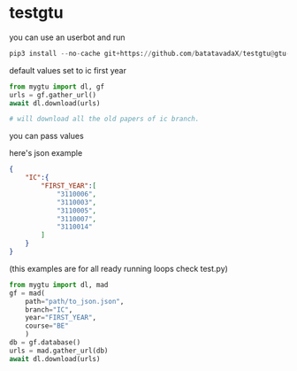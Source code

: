 # testgtu

you can use an userbot and run

```py
pip3 install --no-cache git+https://github.com/batatavadaX/testgtu@gtu-z
```

default values set to ic first year

```py
from mygtu import dl, gf
urls = gf.gather_url()
await dl.download(urls)

# will download all the old papers of ic branch.
```

you can pass values

here's json example

```json
{
    "IC":{
        "FIRST_YEAR":[
            "3110006",
            "3110003",
            "3110005",
            "3110007",
            "3110014"
        ]
    }
}
```

(this examples are for all ready running loops check test.py)
```py
from mygtu import dl, mad
gf = mad(
    path="path/to_json.json", 
    branch="IC", 
    year="FIRST_YEAR",
    course="BE"
    )
db = gf.database()
urls = mad.gather_url(db)
await dl.download(urls)
```

